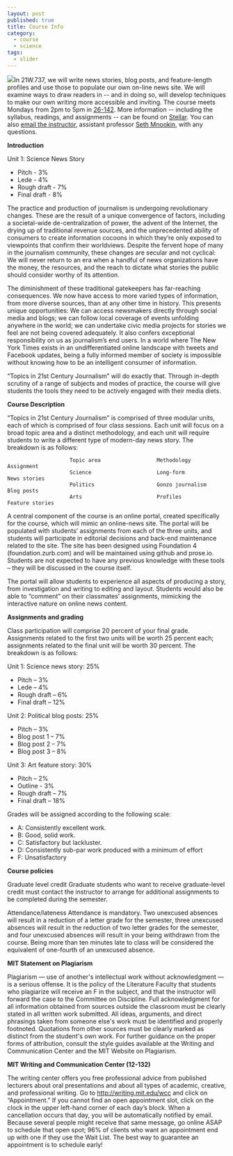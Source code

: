 ```yaml
---
layout: post
published: true
title: Course Info
category: 
  - course
  - science
tags: 
  - slider
---
```


![](/http://upload.wikimedia.org/wikipedia/commons/c/ca/12-03-01-axel-springer-by-RalfR-17.jpg)In 21W.737, we will write news stories, blog posts, and feature-length profiles and use those to populate our own on-line news site. We will examine ways to draw readers in -- and in doing so, will develop techniques to make our own writing more accessible and inviting. The course meets Mondays from 2pm to 5pm in <a href="http://whereis.mit.edu/?go=26" target="_blank">26-142</a>. More information -- including the syllabus, readings, and assignments -- can be found on <a href="https://stellar.mit.edu/S/course/21W/fa13/21W.737/" target="_blank">Stellar</a>. You can also <a href="mailto:smnookin@mit.edu" target="_blank">email the instructor</a>, assistant professor <a href="http://sethmnookin.com" target="_blank">Seth Mnookin</a>, with any questions.</p>


**Introduction**

Unit 1: Science News Story

- Pitch - 3%
- Lede - 4%
- Rough draft - 7%
- Final draft - 8%



The practice and production of journalism is undergoing revolutionary changes. These are the result of a unique convergence of factors, including a societal-wide de-centralization of power, the advent of the Internet, the drying up of traditional revenue sources, and the unprecedented ability of consumers to create information cocoons in which they’re only exposed to viewpoints that confirm their worldviews. Despite the fervent hope of many in the journalism community, these changes are secular and not cyclical: We will never return to an era when a handful of news organizations have the money, the resources, and the reach to dictate what stories the public should consider worthy of its attention.

The diminishment of these traditional gatekeepers has far-reaching consequences. We now have access to more varied types of information, from more diverse sources, than at any other time in history. This presents unique opportunities: We can access newsmakers directly through social media and blogs; we can follow local coverage of events unfolding anywhere in the world; we can undertake civic media projects for stories we feel are not being covered adequately. It also confers exceptional responsibility on us as journalism’s end users. In a world where The New York Times exists in an undifferentiated online landscape with tweets and Facebook updates, being a fully informed member of society is impossible without knowing how to be an intelligent consumer of information.
  
“Topics in 21st Century Journalism” will do exactly that. Through in-depth scrutiny of a range of subjects and modes of practice, the course will give students the tools they need to be actively engaged with their media diets. 

**Course Description**

“Topics in 21st Century Journalism” is comprised of three modular units, each of which is comprised of four class sessions. Each unit will focus on a broad topic area and a distinct methodology, and each unit will require students to write a different type of modern-day news story. The breakdown is as follows:

						Topic area					Methodology					Assignment
						Science 					Long-form					News stories
						Politics					Gonzo journalism			Blog posts
						Arts 						Profiles					Feature stories	
                        



A central component of the course is an online portal, created specifically for the course, which will mimic an online-news site. The portal will be populated with students’ assignments from each of the three units, and students will participate in editorial decisions and back-end maintenance related to the site. The site has been designed using Foundation 4 (foundation.zurb.com) and will be maintained using github and prose.io. Students are not expected to have any previous knowledge with these tools – they will be discussed in the course itself. 

The portal will allow students to experience all aspects of producing a story, from investigation and writing to editing and layout. Students would also be able to “comment” on their classmates’ assignments, mimicking the interactive nature on online news content.


**Assignments and grading**

Class participation will comprise 20 percent of your final grade. Assignments related to the first two units will be worth 25 percent each; assignments related to the final unit will be worth 30 percent. The breakdown is as follows:

Unit 1: Science news story: 25%
- Pitch – 3%
- Lede – 4%
- Rough draft – 6%
- Final draft – 12%

Unit 2: Political blog posts: 25%
- Pitch – 3%
- Blog post 1 – 7%
- Blog post 2 – 7%
- Blog post 3 – 8%	

Unit 3: Art feature story: 30%
- Pitch – 2%
- Outline - 3%
- Rough draft – 7%
- Final draft – 18%

Grades will be assigned according to the following scale:
- A: Consistently excellent work. 
- B: Good, solid work.
- C: Satisfactory but lackluster.
- D: Consistently sub-par work produced with a minimum of effort
- F: Unsatisfactory


**Course policies**

Graduate level credit
Graduate students who want to receive graduate-level credit must contact the instructor to arrange for additional assignments to be completed during the semester.

Attendance/lateness
Attendance is mandatory. Two unexcused absences will result in a reduction of a letter grade for the semester, three unexcused absences will result in the reduction of two letter grades for the semester, and four unexcused absences will result in your being withdrawn from the course. Being more than ten minutes late to class will be considered the equivalent of one-fourth of an unexcused absence.


**MIT Statement on Plagiarism**

Plagiarism — use of another's intellectual work without acknowledgment — is a serious offense. It is the policy of the Literature Faculty that students who plagiarize will receive an F in the subject, and that the instructor will forward the case to the Committee on Discipline. Full acknowledgment for all information obtained from sources outside the classroom must be clearly stated in all written work submitted. All ideas, arguments, and direct phrasings taken from someone else's work must be identified and properly footnoted. Quotations from other sources must be clearly marked as distinct from the student's own work. For further guidance on the proper forms of attribution, consult the style guides available at the Writing and Communication Center and the MIT Website on Plagiarism.

**MIT Writing and Communication Center (12-132)**

The writing center offers you free professional advice from published lecturers about oral presentations and about all types of academic, creative, and professional writing. Go to http://writing.mit.edu/wcc and click on “Appointment.” If you cannot find an open appointment slot, click on the clock in the upper left-hand corner of each day’s block. When a cancellation occurs that day, you will be automatically notified by email. Because several people might receive that same message, go online ASAP to schedule that open spot; 96% of clients who want an appointment end up with one if they use the Wait List. The best way to guarantee an appointment is to schedule early!